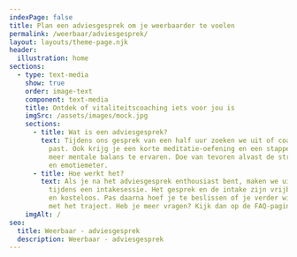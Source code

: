 ```yaml
---
indexPage: false
title: Plan een adviesgesprek om je weerbaarder te voelen
permalink: /weerbaar/adviesgesprek/
layout: layouts/theme-page.njk
header:
  illustration: home
sections:
  - type: text-media
    show: true
    order: image-text
    component: text-media
    title: Ontdek of vitaliteitscoaching iets voor jou is
    imgSrc: /assets/images/mock.jpg
    sections:
      - title: Wat is een adviesgesprek?
        text: Tijdens ons gesprek van een half uur zoeken we uit of coaching bij jou
          past. Ook krijg je een korte meditatie-oefening en een stappenplan om
          meer mentale balans te ervaren. Doe van tevoren alvast de stress-scan
          en emotiemeter.
      - title: Hoe werkt het?
        text: Als je na het adviesgesprek enthousiast bent, maken we uitgebreid kennis
          tijdens een intakesessie. Het gesprek en de intake zijn vrijblijvend
          en kosteloos. Pas daarna hoef je te beslissen of je verder wil gaan
          met het traject. Heb je meer vragen? Kijk dan op de FAQ-pagina.
    imgAlt: /
seo:
  title: Weerbaar - adviesgesprek
  description: Weerbaar - adviesgesprek
---
```

